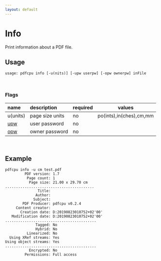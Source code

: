 ```yaml
---
layout: default
---
```


# Info

Print information about a PDF file.

## Usage

```
usage: pdfcpu info [-u(nits)] [-upw userpw] [-opw ownerpw] inFile
```

<br>

### Flags

| name                             | description       | required | values
|:---------------------------------|:------------------|:---------|-------
| u(units)                         | page size units   | no       |po(ints),in(ches),cm,mm
| [upw](../getting_started/common_flags.md)     | user password     | no
| [opw](../getting_started/common_flags.md)     | owner password    | no

<br>

## Example

```
pdfcpu info -u cm test.pdf
         PDF version: 1.7
          Page count: 1
           Page size: 21.00 x 29.70 cm
.........................................
               Title:
              Author:
             Subject:
        PDF Producer: pdfcpu v0.2.4
     Content creator:
       Creation date: D:20190823010752+02'00'
   Modification date: D:20190823010752+02'00'
..........................................
              Tagged: No
              Hybrid: No
          Linearized: No
  Using XRef streams: Yes
Using object streams: Yes
..........................................
           Encrypted: No
         Permissions: Full access
```